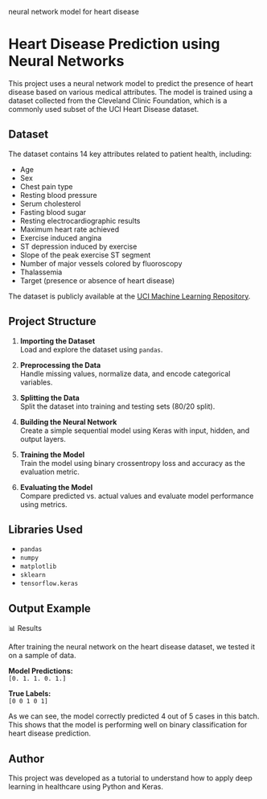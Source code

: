 neural network model for heart disease
# Heart Disease Prediction using Neural Networks

This project uses a neural network model to predict the presence of heart disease based on various medical attributes. The model is trained using a dataset collected from the Cleveland Clinic Foundation, which is a commonly used subset of the UCI Heart Disease dataset.

## Dataset

The dataset contains 14 key attributes related to patient health, including:

- Age  
- Sex  
- Chest pain type  
- Resting blood pressure  
- Serum cholesterol  
- Fasting blood sugar  
- Resting electrocardiographic results  
- Maximum heart rate achieved  
- Exercise induced angina  
- ST depression induced by exercise  
- Slope of the peak exercise ST segment  
- Number of major vessels colored by fluoroscopy  
- Thalassemia  
- Target (presence or absence of heart disease)

The dataset is publicly available at the [UCI Machine Learning Repository](https://archive.ics.uci.edu/ml/datasets/heart+Disease).

## Project Structure

1. **Importing the Dataset**  
   Load and explore the dataset using `pandas`.

2. **Preprocessing the Data**  
   Handle missing values, normalize data, and encode categorical variables.

3. **Splitting the Data**  
   Split the dataset into training and testing sets (80/20 split).

4. **Building the Neural Network**  
   Create a simple sequential model using Keras with input, hidden, and output layers.

5. **Training the Model**  
   Train the model using binary crossentropy loss and accuracy as the evaluation metric.

6. **Evaluating the Model**  
   Compare predicted vs. actual values and evaluate model performance using metrics.

## Libraries Used

- `pandas`  
- `numpy`  
- `matplotlib`  
- `sklearn`  
- `tensorflow.keras`

## Output Example
📊 Results

After training the neural network on the heart disease dataset, we tested it on a sample of data.

**Model Predictions:**  
`[0. 1. 1. 0. 1.]`

**True Labels:**  
`[0 0 1 0 1]`

As we can see, the model correctly predicted 4 out of 5 cases in this batch. This shows that the model is performing well on binary classification for heart disease prediction.


## Author
This project was developed as a tutorial to understand how to apply deep learning in healthcare using Python and Keras.  
